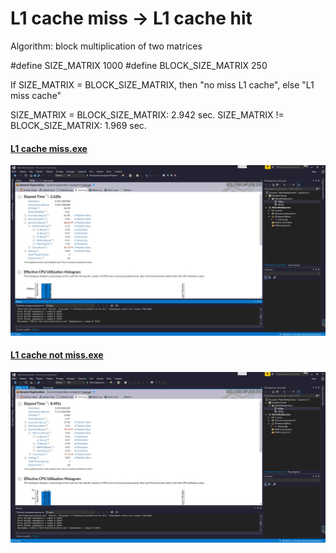 # L1 cache miss -> L1 cache hit


Algorithm: block multiplication of two matrices

#define SIZE_MATRIX 1000
#define BLOCK_SIZE_MATRIX 250

If SIZE_MATRIX = BLOCK_SIZE_MATRIX, then "no miss L1 cache", else "L1 miss cache"

SIZE_MATRIX = BLOCK_SIZE_MATRIX: 2.942 sec.
SIZE_MATRIX != BLOCK_SIZE_MATRIX: 1.969 sec.

#### [L1 cache miss.exe](https://github.com/NikolayMarushkin/optimization_L1miss_to_L1hit/blob/master/L1%20cache%20miss.exe)
![L1_miss](https://github.com/NikolayMarushkin/optimization_L1miss_to_L1hit/blob/master/L1_miss.jpg)
#### [L1 cache not miss.exe](https://github.com/NikolayMarushkin/optimization_L1miss_to_L1hit/blob/master/L1%20cache%20no%20miss.exe)
![L1_miss](https://github.com/NikolayMarushkin/optimization_L1miss_to_L1hit/blob/master/L1_no_miss.jpg)



